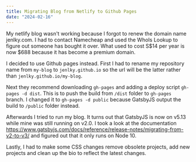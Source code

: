 ```yaml
---
title: Migrating Blog from Netlify to Github Pages
date: "2024-02-16"
---
```


My netlify blog wasn't working because I forgot to renew the domain name jenlky.com. I had to contact Namecheap and used the WhoIs Lookup to figure out someone has bought it over. What used to cost S\$14 per year is now \$688 because it has become a premium domain. 

I decided to use Github pages instead. First I had to rename my repository name from `my-blog` to `jenlky.github.io` so the url will be the latter rather than `jenlky.github.io/my-blog`. 

Next they recommend downloading `gh-pages` and adding a deploy script `gh-pages -d dist`. This is to push the build from `/dist` folder to `gh-pages` branch. I changed it to `gh-pages -d public` because GatsbyJS output the build to `/public` folder instead.

Afterwards I tried to run my blog. It turns out that GatsbyJS is now on v5.13 while mine was still running on v2.0. I took a look at the documentation https://www.gatsbyjs.com/docs/reference/release-notes/migrating-from-v2-to-v3/ and figured out that it only runs on Node 10. 

Lastly, I had to make some CSS changes remove obsolete projects, add new projects and clean up the bio to reflect the latest changes.